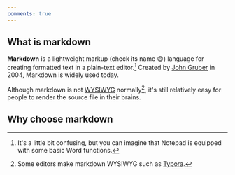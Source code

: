 ```yaml
---
comments: true
---
```


## What is markdown

**Markdown** is a lightweight markup (check its name :smile:) language for creating formatted text in a plain-text editor.[^1] Created by [John Gruber](https://en.wikipedia.org/wiki/John_Gruber) in 2004, Markdown is widely used today.

[^1]: It's a little bit confusing, but you can imagine that Notepad is equipped with some basic Word functions.

Although markdown is not [WYSIWYG](https://en.wikipedia.org/wiki/WYSIWYG) normally[^2], it's still relatively easy for people to render the source file in their brains.

[^2]: Some editors make markdown WYSIWYG such as [Typora](https://typora.io).

## Why choose markdown
